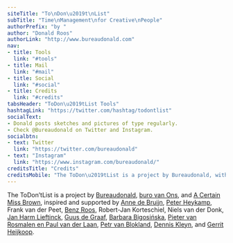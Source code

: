 ```yaml
---
siteTitle: "To\nDon\u2019t\nList"
subTitle: "Time\nManagement\nfor Creative\nPeople"
authorPrefix: "by "
author: "Donald Roos"
authorLink: "http://www.bureaudonald.com"
nav:
- title: Tools
  link: "#tools"
- title: Mail
  link: "#mail"
- title: Social
  link: "#social"
- title: Credits
  link: "#credits"
tabsHeader: "ToDon\u2019tList Tools"
hashtagLink: "https://twitter.com/hashtag/todontlist"
socialText:
- Donald posts sketches and pictures of type regularly.
- Check @Bureaudonald on Twitter and Instagram.
socialbtn:
- text: Twitter
  link: "https://twitter.com/bureaudonald"
- text: "Instagram"
  link: "https://www.instagram.com/bureaudonald/"
creditsTitle: "Credits"
creditsMobile: "The ToDon\u2019tList is a project by Bureaudonald, with the help of many others."
---
```

The ToDon’tList is a project by [Bureaudonald](http://www.bureaudonald.com), [buro van Ons](http://www.websitevanons.nl), and [A Certain Miss Brown](http://www.acertainmissbrown.com), inspired and supported by [Anne de Bruijn](http://www.acertainmissbrown.com), [Peter Heykamp](http://www.websitevanons.nl), Frank van der Peet, [Benz Roos](http://www.RoosBros.com), Robert-Jan Korteschiel, Niels van der Donk, [Jan Harm Lieftinck](djeeks.nl), [Guus de Graaf](deck-vormgeving.nl), [Barbara Bigosińska](http://studiobigosinska.com/), [Pieter van Rosmalen en Paul van der Laan](boldmonday.com), [Petr van Blokland](Petr.com), [Dennis Kleyn](planetx.nl), and [Gerrit Heijkoop](gerritheijkoop.com).
